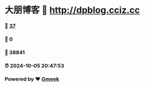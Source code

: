 # 大朋博客 :link: http://dpblog.cciz.cc 
### :page_facing_up: [37](http://dpblog.cciz.cc/tag.html) 
### :speech_balloon: 0 
### :hibiscus: 38841 
### :alarm_clock: 2024-10-05 20:47:53 
### Powered by :heart: [Gmeek](https://github.com/Meekdai/Gmeek)
